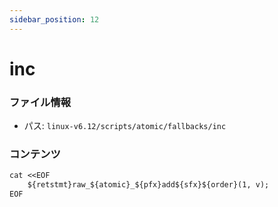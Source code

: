 ```yaml
---
sidebar_position: 12
---
```

# inc

### ファイル情報

- パス: `linux-v6.12/scripts/atomic/fallbacks/inc`

### コンテンツ

```txt
cat <<EOF
	${retstmt}raw_${atomic}_${pfx}add${sfx}${order}(1, v);
EOF

```
